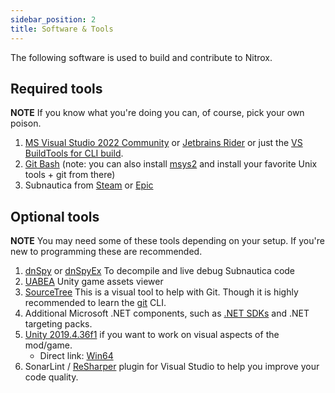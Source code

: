 ```yaml
---
sidebar_position: 2
title: Software & Tools
---
```


The following software is used to build and contribute to Nitrox.

## Required tools
**NOTE** If you know what you're doing you can, of course, pick your own poison. 
1. [MS Visual Studio 2022 Community](https://visualstudio.microsoft.com/thank-you-downloading-visual-studio/?sku=Community&channel=Release&version=VS2022) or [Jetbrains Rider](https://www.jetbrains.com/rider/) or just the [VS BuildTools for CLI build](https://visualstudio.microsoft.com/downloads/#build-tools-for-visual-studio-2022).
2. [Git Bash](https://git-scm.com/download/win) (note: you can also install [msys2](http://www.msys2.org/) and install your favorite Unix tools + git from there)
3. Subnautica from [Steam](https://store.steampowered.com/app/264710/Subnautica/) or [Epic](https://store.epicgames.com/p/subnautica)

## Optional tools
**NOTE** You may need some of these tools depending on your setup. If you're new to programming these are recommended.
1. [dnSpy](https://github.com/0xd4d/dnSpy/releases) or [dnSpyEx](https://github.com/dnSpyEx/dnSpy) To decompile and live debug Subnautica code
2. [UABEA](https://github.com/nesrak1/UABEA) Unity game assets viewer
3. [SourceTree](https://www.sourcetreeapp.com/)
   This is a visual tool to help with Git. Though it is highly recommended to learn the [git](https://git-scm.com/) CLI.
4. Additional Microsoft .NET components, such as [.NET SDKs](https://dotnet.microsoft.com/download/visual-studio-sdks) and .NET targeting packs.
5. [Unity 2019.4.36f1](https://unity3d.com/get-unity/download/archive) if you want to work on visual aspects of the mod/game.
   - Direct link: [Win64](https://download.unity3d.com/download_unity/660c164b2fc5/Windows64EditorInstaller/UnitySetup64-2019.4.36f1.exe)
6. SonarLint / [ReSharper](https://www.jetbrains.com/de-de/resharper/) plugin for Visual Studio to help you improve your code quality.

